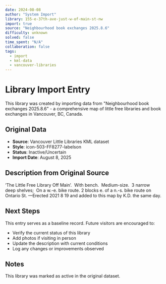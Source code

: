 ```yaml
---
date: 2024-08-08
author: "System Import"
library: 155-e-37th-ave-just-w-of-main-st-nw
import: true
source: "Neighbourhood book exchanges 2025.8.6"
difficulty: unknown
solved: false
time_spent: "N/A"
collaboration: false
tags:
  - import
  - kml-data
  - vancouver-libraries
---
```


# Library Import Entry

This library was created by importing data from "Neighbourhood book exchanges 2025.8.6" - a comprehensive map of little free libraries and book exchanges in Vancouver, BC, Canada.

## Original Data

- **Source**: Vancouver Little Libraries KML dataset
- **Style**: icon-503-FF8277-labelson
- **Status**: Inactive/Uncertain
- **Import Date**: August 8, 2025

## Description from Original Source

‘The Little Free Library Off Main’.  With bench.  Medium-size.  3 narrow deep shelves; 
On a w.-e. bike route.
2 blocks e. of a n.-s. bike route on Ontario St.
—Erected 2021 8 19 and added to this map by K.D. the same day.



## Next Steps

This entry serves as a baseline record. Future visitors are encouraged to:
- Verify the current status of this library
- Add photos if visiting in person
- Update the description with current conditions
- Log any changes or improvements observed

## Notes

This library was marked as active in the original dataset.
